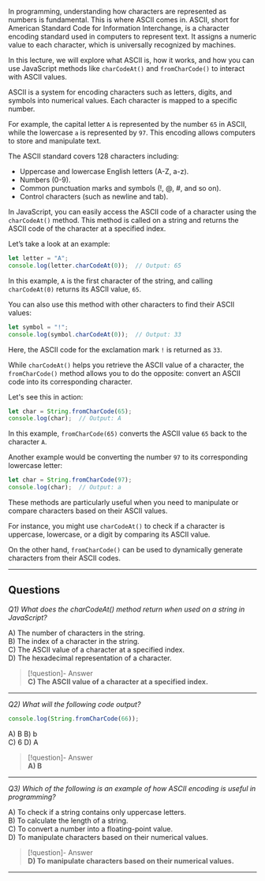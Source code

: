 In programming, understanding how characters are represented as numbers is fundamental. This is where ASCII comes in. ASCII, short for American Standard Code for Information Interchange, is a character encoding standard used in computers to represent text. It assigns a numeric value to each character, which is universally recognized by machines.

In this lecture, we will explore what ASCII is, how it works, and how you can use JavaScript methods like `charCodeAt()` and `fromCharCode()` to interact with ASCII values.

ASCII is a system for encoding characters such as letters, digits, and symbols into numerical values. Each character is mapped to a specific number.

For example, the capital letter `A` is represented by the number `65` in ASCII, while the lowercase `a` is represented by `97`. This encoding allows computers to store and manipulate text.

The ASCII standard covers 128 characters including:

*   Uppercase and lowercase English letters (A-Z, a-z).
*   Numbers (0-9).
*   Common punctuation marks and symbols (!, @, #, and so on).
*   Control characters (such as newline and tab).

In JavaScript, you can easily access the ASCII code of a character using the `charCodeAt()` method. This method is called on a string and returns the ASCII code of the character at a specified index.

Let’s take a look at an example:

```js
let letter = "A";
console.log(letter.charCodeAt(0));  // Output: 65
```

In this example, `A` is the first character of the string, and calling `charCodeAt(0)` returns its ASCII value, `65`.

You can also use this method with other characters to find their ASCII values:

```js
let symbol = "!";
console.log(symbol.charCodeAt(0));  // Output: 33
```

Here, the ASCII code for the exclamation mark `!` is returned as `33`.

While `charCodeAt()` helps you retrieve the ASCII value of a character, the `fromCharCode()` method allows you to do the opposite: convert an ASCII code into its corresponding character.

Let's see this in action:

```js
let char = String.fromCharCode(65);
console.log(char);  // Output: A
```

In this example, `fromCharCode(65)` converts the ASCII value `65` back to the character `A`.

Another example would be converting the number `97` to its corresponding lowercase letter:

```js
let char = String.fromCharCode(97);
console.log(char);  // Output: a
```

These methods are particularly useful when you need to manipulate or compare characters based on their ASCII values.

For instance, you might use `charCodeAt()` to check if a character is uppercase, lowercase, or a digit by comparing its ASCII value.

On the other hand, `fromCharCode()` can be used to dynamically generate characters from their ASCII codes.

---
## Questions
*Q1) What does the charCodeAt() method return when used on a string in JavaScript?*

A) The number of characters in the string.  
B) The index of a character in the string.  
C) The ASCII value of a character at a specified index.  
D) The hexadecimal representation of a character.  

> [!question]- Answer  
> **C) The ASCII value of a character at a specified index.**  

---

*Q2) What will the following code output?*
```js
console.log(String.fromCharCode(66));
```

A) B
B) b  
C) 6
D) A

> [!question]- Answer  
> **A) B**  

---

*Q3) Which of the following is an example of how ASCII encoding is useful in programming?*

A) To check if a string contains only uppercase letters.  
B) To calculate the length of a string.  
C) To convert a number into a floating-point value.  
D) To manipulate characters based on their numerical values.  

> [!question]- Answer  
> **D) To manipulate characters based on their numerical values.**  

---